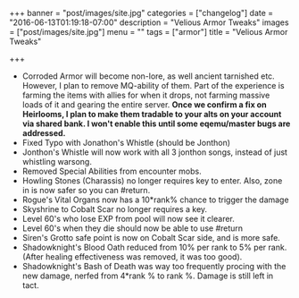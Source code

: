 +++
banner = "post/images/site.jpg"
categories = ["changelog"]
date = "2016-06-13T01:19:18-07:00"
description = "Velious Armor Tweaks"
images = ["post/images/site.jpg"]
menu = ""
tags = ["armor"]
title = "Velious Armor Tweaks"

+++
* Corroded Armor will become non-lore, as well ancient tarnished etc. However, I plan to remove MQ-ability of them. Part of the experience is farming the items with allies for when it drops, not farming massive loads of it and gearing the entire server. **Once we confirm a fix on Heirlooms, I plan to make them tradable to your alts on your account via shared bank. I won't enable this until some eqemu/master bugs are addressed.**
* Fixed Typo with Jonathon's Whistle (should be Jonthon)
* Jonthon's Whistle will now work with all 3 jonthon songs, instead of just whistling warsong.
* Removed Special Abilities from encounter mobs.
* Howling Stones (Charassis) no longer requires key to enter. Also, zone in is now safer so you can #return.
* Rogue's Vital Organs now has a 10*rank% chance to trigger the damage
* Skyshrine to Cobalt Scar no longer requires a key.
* Level 60's who lose EXP from pool will now see it clearer.
* Level 60's when they die should now be able to use #return
* Siren's Grotto safe point is now on Cobalt Scar side, and is more safe.
* Shadowknight's Blood Oath reduced from 10% per rank to 5% per rank. (After healing effectiveness was removed, it was too good).
* Shadowknight's Bash of Death was way too frequently procing with the new damage, nerfed from 4*rank % to rank %. Damage is still left in tact.
<!--more-->



